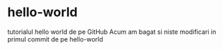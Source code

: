 # hello-world
tutorialul hello world de pe GitHub
Acum am bagat si niste modificari in primul commit de pe hello-world
